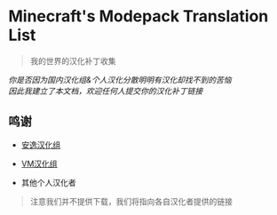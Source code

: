 # Minecraft's Modepack Translation List

> 我的世界的汉化补丁收集

_你是否因为国内汉化组&个人汉化分散明明有汉化却找不到的苦恼   
因此我建立了本文档，欢迎任何人提交你的汉化补丁链接_

## 鸣谢

* [安逸汉化组](https://github.com/ShaBaiTianCN)

* [VM汉化组](https://github.com/VM-Chinese-translate-group)

* 其他个人汉化者

> 注意我们并不提供下载，我们将指向各自汉化者提供的链接
